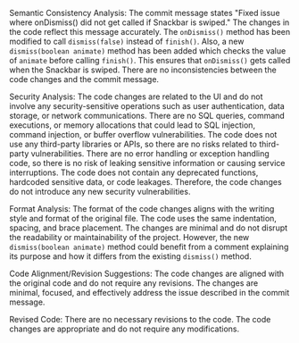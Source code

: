 Semantic Consistency Analysis:
The commit message states "Fixed issue where onDismiss() did not get called if Snackbar is swiped." The changes in the code reflect this message accurately. The `onDismiss()` method has been modified to call `dismiss(false)` instead of `finish()`. Also, a new `dismiss(boolean animate)` method has been added which checks the value of `animate` before calling `finish()`. This ensures that `onDismiss()` gets called when the Snackbar is swiped. There are no inconsistencies between the code changes and the commit message.

Security Analysis:
The code changes are related to the UI and do not involve any security-sensitive operations such as user authentication, data storage, or network communications. There are no SQL queries, command executions, or memory allocations that could lead to SQL injection, command injection, or buffer overflow vulnerabilities. The code does not use any third-party libraries or APIs, so there are no risks related to third-party vulnerabilities. There are no error handling or exception handling code, so there is no risk of leaking sensitive information or causing service interruptions. The code does not contain any deprecated functions, hardcoded sensitive data, or code leakages. Therefore, the code changes do not introduce any new security vulnerabilities.

Format Analysis:
The format of the code changes aligns with the writing style and format of the original file. The code uses the same indentation, spacing, and brace placement. The changes are minimal and do not disrupt the readability or maintainability of the project. However, the new `dismiss(boolean animate)` method could benefit from a comment explaining its purpose and how it differs from the existing `dismiss()` method.

Code Alignment/Revision Suggestions:
The code changes are aligned with the original code and do not require any revisions. The changes are minimal, focused, and effectively address the issue described in the commit message.

Revised Code:
There are no necessary revisions to the code. The code changes are appropriate and do not require any modifications.